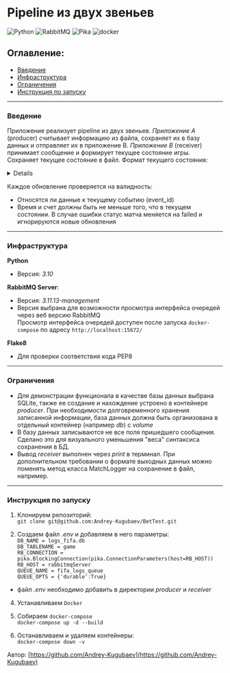 # Pipeline из двух звеньев
![Python](https://img.shields.io/badge/Python-3.10-green)
![RabbitMQ](https://img.shields.io/badge/RabbitMQ-0.2.0-green)
![Pika](https://img.shields.io/badge/Pika-1.3.1-green)
![docker](https://img.shields.io/badge/Docker-grey)<br>

## Оглавление:
- [Введение](#введение)
- [Инфраструктура](#инфраструктура)
- [Ограничения](#ограничения)
- [Инструкция по запуску](#инструкция-по-запуску)

----
### <anchor>Введение</anchor>
Приложение реализует pipeline из двух звеньев.
_Приложение А_ (producer) считывает информацию из файла, сохраняет их в базу данных и отправляет их в приложение B.
_Приложение B_ (receiver) принимает сообщение и формирует текущее состояние игры. Сохраняет текущее состояние в файл.
Формат текущего состояния:

<details>

**match_state**: {<br>

'status': 2,<br>
    'match_status': 3,<br>
    'match_time': '92:08'<br>
    }<br>
status (0-prematch, 1-live, 2-ended, 3-failed)
match_status (0-prematch, 1-first half, 2-second half, 3-ended)

**match_score**: {<br>
    “score”: {<br>
    “home_score”:1,<br>
    “away_score”:2<br>
},<br>
“period_scores”:[<br>
    {<br>
        “number”:1,<br>
        “home_score”:0,<br>
        “away_score”:1<br>
    },<br>
    {<br>
        “number”:2,<br>
        “home_score”:1,<br>
        “away_score”:1<br>
    }<br>
    ]<br>
}<br>
score - счет за весь период<br>
period_scores - счет по периодам,<br>
number - порядковый номер периода (1 - 1st half, 2 - 2nd
half)
</details>

Каждое обновление проверяется на валидность:
- Относятся ли данные к текущему событию (event_id)
- Время и счет должны быть не меньше того, что в текущем состоянии.
В случае ошибки статус матча меняется на failed и игнорируются новые обновления
----
### <anchor>Инфраструктура</anchor>
**Python**
- Версия: _3.10_

**RabbitMQ Server**:
- Версия: _3.11.13-management_
- Версия выбрана для возможности просмотра интерфейса очередей через веб версию RabbitMQ<br>
Просмотр интерфейса очередей доступен после запуска `docker-compose` по адресу `http://localhost:15672/`

**Flake8**
- Для проверки соответствия кода PEP8
----
### <anchor>Ограничения</anchor>

- Для демонстрации функционала в качестве базы данных выбрана SQLite, также ее создание
и нахождение устроено в контейнере _producer_. При необходимости долговременного хранения
записанной информации, база данных должна быть организована в отдельный контейнер (например _db_) с _volume_
- В базу данных записываются не все поля пришедшего сообщения. Сделано это для визуального уменьшения
"веса" синтаксиса сохранения в БД.
- Вывод _receiver_ выполнен через _print_ в терминал. При дополнительном требовании о формате выходных данных
можно поменять метод класса MatchLogger на сохранение в файл, например.

----
### <anchor>Инструкция по запуску</anchor>
1. Клонируем репозиторий:
<br> `git clone git@github.com:Andrey-Kugubaev/BetTest.git`

2. Создаем файл *.env* и добавляем в него параметры:
<br>`DB_NAME = logs_fifa.db`
<br>`DB_TABLENAME = game`
<br>`RB_CONNECTION = pika.BlockingConnection(pika.ConnectionParameters(host=RB_HOST))`
<br>`RB_HOST = rabbitmqServer`
<br>`QUEUE_NAME = fifa_logs_queue`
<br>`QUEUE_OPTS = {'durable':True}`
- файл *.env* необходимо добавить в директории _producer_ и _receiver_

4. Устанавливаем `Docker`

5. Собираем `docker-compose`
<br>`docker-compose up -d --build`

6. Останавливаем и удаляем контейнеры:
<br>`docker-compose down -v`

Автор: [https://github.com/Andrey-Kugubaev](https://github.com/Andrey-Kugubaev)
